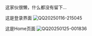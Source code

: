 这家伙很懒，什么都没有留下...

这是登录界面
![QQ20250116-215045](https://github.com/user-attachments/assets/7c94fc9a-b9e4-4412-937f-8bc119baa52e)

这是Home页面
![QQ20250125-001836](https://github.com/user-attachments/assets/2dfeff9a-ce9f-4f96-8290-03594eaa99a7)


